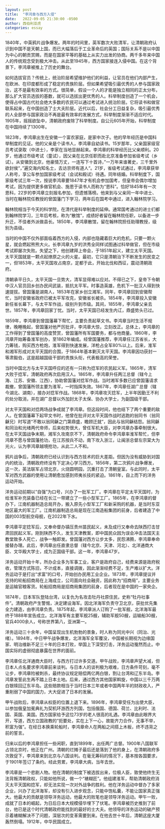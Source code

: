 ```yaml
---
layout: post
title:  "李鸿章与西方入侵"
date:   2022-09-05 21:30:00 -0500
author: 西伯利亚虎
categories: essay
---
```


1840年，中英鸦片战争爆发。两年的时间里，英军数次大败清军，让清朝政府认识到中国不是天朝上国，而已大幅落后于工业革命后的英国；国际关系不是以中国为中心的朝贡赏赐，而是在国家平等的基础上从实力出发的协商。两千多年来中国人的传统观念受到极大冲击。从此至1945年，西方国家接连入侵中国。在这个背景下，李鸿章被推上了历史的舞台。

如何选拔官员？传统上，统治阶层希望维护他们的利益，让官员在他们内部产生，在欧洲、在印度都形成了稳定的贵族阶层。但如果希望吸引最优秀的人参与国家政治，这不是最有效率的方式。很简单，假设一个人的才能是独立相同的正太分布，那么扩大官员选拔的基数，就可以选拔出更优秀的人。科举制度创造了一个机会，使得占中国古代社会绝大多数的农民可以通过考试进入统治阶层。它将读书和做官联系起来，在中国创造了士大夫阶层。近代以后，社会分工日益复杂，吸引最优秀的人全部参与国家政治不再是最有效率的发展方式，科举制度渐渐不适应时代。1905年，摇摇欲坠中，清朝政府废除了科举制度。自公元605年开始，科举制度在中国持续了1300年。

1823年，李鸿章出生在安徽一个富农家庭，是家中次子。他的早年经历是中国科举制度的见证。他的父亲是个读书人，李鸿章自幼读书。15岁那年，父亲国家级官员考试录取（中进士），李家在当地显赫起来。李鸿章的科举经历比父亲顺利。20岁，他通过市级考试（童试），因父亲在北京任职而赴北京准备参加省级考试（乡试）。从安徽到北京，他豪情万丈，一连写下十首诗，”一万年来谁著史，三千里外欲封侯“，”遍交海内知名士，去访京师有道人“。21岁，省级考试通过，李鸿章获举人称号，享公车参加国家级考试（会试和殿试）待遇。同年结婚。科举制度下，国家级考试三年一次，按说李鸿章要1847年才有机会参加国考，但皇帝会偶尔增加考试，因为提供更多做官机会、施恩于读书人而称为“恩科”。恰好1845年有一次恩科，22岁的李鸿章立刻报名参加，但遗憾落榜。他来到与父亲同一年中进士、当时在翰林院任教授的曾国藩门下学习，两年后在国考中通过，进入翰林院学习。

翰林院相当于今天的科学院，在清代是科举制度的延伸。通常国考通过的进士们都到翰林院学习，三年后考核，称为“散馆”，成绩好者留在翰林院任职，以备进一步升迁，不佳者外派做县长。1850年，李鸿章散馆，留在翰林院担任助理教授，级别为县级。

当时的中国不仅外部面临着西方的入侵，内部也隐藏着巨大的危机，只要一颗火星，就会燃起熊熊大火。长李鸿章九岁的洪秀全同样试图通过科举做官，但在市级考试即屡次失败。失望之下，他创建拜上帝会，于1851年起义，建立太平天国。太平天国就是一颗点起燎原之火的火星。最初，它只是清朝治下不断发生的民变之一，但1853年，太平天国攻占南京，定都于此，开始北伐和西征，震动清朝政府。

清朝承平日久，太平天国一旦势大，清军显得难以应对。不得已之下，皇帝下令朝中汉人官员回乡创办民间武装，抵抗太平军。时事造英雄，危机下一批汉人得到快速提拔。曾国藩是湖南人，1853年在家乡创立湘军。同年，李鸿章回到安徽帮忙，当时安徽省政府已被太平军攻克，安徽省长被杀。1854年，李鸿章投入安徽新任省长幕下，与太平军作战，级别升到市级。其间，1855年，李鸿章父亲去世。1857年，李鸿章回家丁忧。当时，太平天国已经发生内讧，鼎盛势头已过。

1859年，李鸿章到曾国藩幕下帮忙，主要负责起草文书。李鸿章当时生活不规律，晚睡晚起，曾国藩对他严厉批评，李鸿章大惊，立刻改正。总体上，李鸿章的工作得到了曾国藩的高度赞赏，曾国藩所有军国要务，都与他商量。1860年，李鸿章开始筹备淮军创办，至1862年编成。经曾国藩推荐，李鸿章任江苏省长，大力筹钱，购买西方枪炮，淮军得到快速发展，洋枪占全军80%以上。后来，淮军和湘军形成对太平天国的合围，于1864年基本剿灭太平天国。李鸿章因功获封一等肃毅伯，这是超越国级干部的贵族头衔，代表极高的荣誉。

当时中国北方与太平天国呼应的还有一只称为捻军的农民起义军。1865年，清军大败于捻军，清朝政府再次启用汉人。1865年，李鸿章升任两江总督（辖今上海、江苏、安徽、江西），协助曾国藩对捻军作战。当时湘军多数已应曾国藩请求裁撤，曾国藩所领主要为淮军，一时指挥失效。1867年，李鸿章任湖广总督（辖今湖北、湖南），接办对捻军作战。1868年，李鸿章攻灭捻军，上半年因勤王不利的处分取消，并在湖广总督以外加封太子太保、协办大学士，为副国级干部。

对太平天国和对捻两场战争成就了李鸿章。但这段时间，他也结下了两个重要的敌人。在曾国藩幕下起早文书时，他曾在批评对太平天国作战时逃跑的翁同书（翁同龢兄）时写道“不敢以翁同龢之门第鼎盛，瞻顾迁就”，因此与翁同龢结怨。翁同龢和同治和光绪两代帝师，后来权势很大，曾任军机大臣，对李鸿章办事牵制很大。在太平天国战争末期，湘军久攻南京不下，清朝政府命令李鸿章率淮军帮忙，但李鸿章不愿与曾国藩抢功，在江苏按兵不动，南下攻入浙江，让闽浙总督左宗棠大为光火，认为李鸿章越境抢功，从此二人不和。

鸦片战争后，清朝政府已经认识到与西方技术的巨大差距。但因为没有威胁到对国内的统治，清朝政府终没有下定决心学习西方。1856年，第二次鸦片战争爆发，这一次，英法联军占领北京，火烧圆明园，沉重打击了清朝皇室。与此同时，太平军对西方武器的使用让清朝愈加感到师夷长技的紧迫。1861年，自上而下的洋务运动开始。

洋务运动前期以“自强”为口号，兴办了一批军工厂。李鸿章在平定太平天国时，为给淮军补充装备已经在长江一带建立了一些小型军工厂。1865年，在李鸿章的督办下，江南机器制造总局开办，搬入原先小型军工厂和新采购的机器，是当时东亚地区最大的军工厂。江南机器制造总局是现在江南造船集团的前身，后者建造了中国的003型航空母舰，在2022年下水。

李鸿章平定捻军后，又奉命督办镇压贵州苗民起义，未及成行又奉命去陕西打击甘肃回民起义军。刚到陕西不久，发生天津教案，即中国民众因为误会冲击法国天主教堂致多人死亡，战争一触即发。曾国藩对西方让步太多，民怨沸腾，李鸿章奉命接替办理。此后，李鸿章出任直隶总督（辖今北京、天津、河北）、北洋通商大臣、文华殿大学士，成为正国级干部。这一年，李鸿章47岁。

洋务运动开始十年，所办企业多为军事工业，客户是政府自己，经费来源是政府税收，管理方式陈旧，不计成本，直接调拨，因此渐渐经费不足，生产难以扩大。洋务运动于是打出“求富”的口号，开始创办民用工业企业。1873年，李鸿章提议并支持的轮船招商局在上海成立，公司面向社会融资，因此称为“招商局”，主要业务是运输官粮客货。轮船招商局是招商局集团的前身，后者现在是中国的一家央企。

1874年，日本军队登陆台湾，以复仇为名攻击牡丹社原住民，史称“牡丹社事件”。清朝政府产生警惕，决定建设海军。因北洋海军负责守卫北京，获批优先集全力建造，由李鸿章负责。1875年起，李鸿章派人订购了一批军舰，北洋海军最终于1888年宣告成立。北洋海军有主要军舰25艘，辅助军舰50艘，运输船30艘，官兵4000余人，号称世界第八，亚洲第一。

洋务运动三十余年，中国呈现出生机勃勃的景象，时人称为同光中兴（同治、光绪）。1894年，中日甲午战争爆发，北洋海军全军覆没，中国被长期视为边缘国家、明治维新不足三十年的日本打败，举国上下深受打击，洋务运动戛然而止。中国实际的虚弱彻底暴露在世界的面前。

李鸿章任北洋通商大臣时，与西方打过许多交道。甲午战败，李鸿章声望大减，但日本人点名要求李鸿章前来谈判。与日本人的谈判极为艰难，日方条件苛刻，毫不让步，李鸿章险被刺杀，最终协议规定赔偿两亿两白银，割让台湾和辽东半岛。李鸿章发誓此生再不踏上日本土地。后来，通过西方其他国家斡旋，中国以三千万两白银赎回辽东半岛。这些赔款相当于当时日本三年或者中国两年半的财政收入，严重削弱了中国的国力，大大促进了日本的发展。

甲午战败后，李鸿章从权臣的位置上退下来。1896年，李鸿章受任为出使大臣，以参加俄皇加冕典礼为契机环游西方列国，包括俄国、德国、荷兰、比利时、法国、英国、美国。西方国家给予这位73岁的老人很高的礼遇。李鸿章由此眼界大开，写道，西方立国政教的“扼要处，实在上下一心，故能齐力合作，无事不举，积富为强”。在经日本换乘轮船时，李鸿章命人在两船之间搭上木板，终不违背之前的誓言。

归来以后的李鸿章担任一些闲职，直到1899年，出任两广总督。1900年八国联军占领北京时，他正在广州。清朝的烂摊子最后还是落到了他的身上，在清朝政府多次敦促下，李鸿章来到北京与八国谈判。在毫无筹码的情况下，基本按各国要求，于1901年签订了条约。经此劳累，李鸿章大病，当年去世。

李鸿章是一个悲剧人物。他在清朝的制度下被选拔出来，位极人臣，致使他终生无法背叛清朝政权，只能如他所说，做一个“裱糊匠”。他组建淮军，帮助清朝政府消灭太平天国和捻军，却无法实现一次对外战争的胜利。他在洋务运动中督办了多家企业，兴办了北洋海军，却没有引入进步观念，只能中饱私囊，不能让国家真正强大。他最大的贡献是领导洋务运动，他最大的败笔也是领导洋务运动。甲午一败，成就了日本的崛起，为日后日本大规模侵华埋下了伏笔。李鸿章被历史推到了前台，他已是这个时代清朝政府能找到的最好的士大夫。他领导的洋务运动的破产预示着裱糊解决不了问题，深层次的变革需要到来。在他去世十年后，清朝这座大厦轰然倒塌。1912年，中华民国成立。